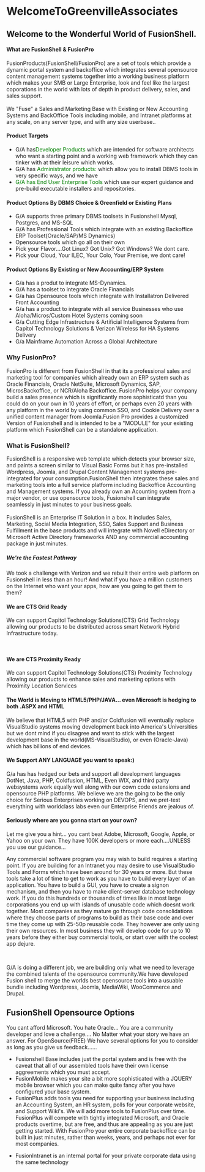 # WelcomeToGreenvilleAssociates
<H2> Welcome to the Wonderful World of FusionShell. </H2>
<H4> What are FusionShell & FusionPro</H4>
<p> FusionProducts(FusionShell/FusionPro) are a set of tools which provide a dynamic portal system and backoffice which integrates several opensource content management systems together into a working business platform which makes your SMB or Large Enterprise, look and feel like the largest coporations in the world with lots of depth in product delivery, sales, and sales support. <BR><BR>We "Fuse" a Sales and Marketing Base with Existing or New Accounting Systems and BackOffice Tools including mobile, and Intranet platforms at any scale, on any server type, and with any size userbase..<BR> </p>
 <H4>Product Targets</H4>
<UL><LI>G/A has<font color="green">Developer Products</font> which are intended for software architects who want a starting point and a working web framework which they can tinker with at their leisure which works.</LI><LI>G/A has<font color="green"> Administrator products:</font> which allow you to install DBMS tools in very specific ways, and we have <font color="green"><LI>G/A has End User Enterprise Tools</font> which use our expert guidance and pre-build executable installers and repositories.</p></LI>
 </UL>
<H4>Product Options By DBMS Choice & Greenfield or Existing Plans</H4>
<UL><LI>G/A supports three primary DBMS toolsets in Fusionshell Mysql, Postgres, and MS-SQL</LI><LI>G/A has Professional Tools which integrate with an existing Backoffice ERP Toolset(Oracle/SAP/MS Dynamics)</LI><LI> Opensource tools which go all on their own</LI>
 <LI>Pick your Flavor....Got Linux? Got Unix? Got Windows? We dont care.</LI><LI> Pick your Cloud, Your ILEC, Your Colo, Your Premise, we dont care!</LI>
 </UL>
 <H4>Product Options By Existing or New Accounting/ERP System</H4>
<UL><LI>G/a has a produt to integrate MS-Dynamics.</LI><LI>G/A has a toolset to integrate Oracle Financials</LI><LI> G/a has Opensource tools which integrate with Installatron Delivered Front Accounting</LI>
 <LI>G/a has a product to integrate with all service Businesses who use Aloha/Micros/Custom Hotel Systems coming soon</LI>
 <LI>G/a Cutting Edge Infrastructure & Artificial Intelligence Systems from Capitol Technology Solutions & Verizon Wireless for HA Systems Delivery</LI>
 <LI>G/a Mainframe Automation Across a Global Architecture</LI>
 </UL>
<H3> Why FusionPro?</H3>
<p>FusionPro is different from FusionShell in that its a professional sales and marketing tool for companies which already own an ERP system such as Oracle Financials, Oracle NetSuite, Microsoft Dynamics, SAP, MicrosBackoffice, or NCR/Aloha Backoffice. FusionPro helps your company build a sales presence which is significantly more sophisticatd than you could do on your own in 10 years of effort, or perhaps even 20 years with any platform in the world by using common SSO, and Cookie Delivery over a unified content manager from Joomla.Fusion Pro provides a customized Version of Fusionshell and is intended to be a "MODULE" for your existing platform which FusionShell can be a standalone application.</p> 
 <H3>What is FusionShell?</H3>
<p>FusionShell is a responsive web template which detects your browser size, and paints a screen similar to Visual Basic Forms but it has pre-installed Wordpress, Joomla, and Drupal Content Management systems pre-integrated for your consumption.FusionShell then integrates these sales and marketing tools into a full service platform including Backoffice Accounting and Management systems. If you already own an Acounting system from a major vendor, or use opensource tools, Fusionshell can integrate seamlessly in just minutes to your business goals. <BR><BR>FusionShell is an Enterprise IT Solution in a box. It includes Sales, Marketing, Social Media Integration, SSO, Sales Support and Business Fulfillment in the base products and will integrate with Novell eDirectory or Microsoft Active Directory frameworks AND any commercial accounting package in just minutes.</p>

 <H5> We're the Fastest Pathway</H4>
 <p> We took a challenge with Verizon and we rebuilt their entire web platform on Fusionshell in less than an hour! And what if you have a million customers on the Internet
  who want your apps, how are you going to get them to them?</p>
 <h4> We are CTS Grid Ready</h4>
 <p>We can support Capitol Technology Solutions(CTS) Grid Technology allowing our products to be distributed across smart Network Hybrid Infrastructure today.</p><BR>
 <h4> We are CTS Proximity Ready</h4>
 <p>We can support Capitol Technology Solutions(CTS) Proximity Technology allowing our products to enhance sales and marketing options with Proximity Location Services</H4>
 <h4>The World is Moving to HTML5/PHP/JAVA... even Microsoft is hedging to both .ASPX and HTML</H4>
 <p> We believe that HTML5 with PHP and/or Coldfusion will eventually replace VisualStudio systems moving development back into America's Universities but we dont mind if you disagree and want to stick with the largest development base in the world(MS-VisualStudio), or even (Oracle-Java) which has billions of end devices.<BR>
  <h4> We Support ANY LANGUAGE you want to speak:)</h4>
G/a has has hedged our bets and support all development languages DotNet, Java, PHP, Coldfusion, HTML, Even WIX, and third party websystems work equally well along with our cown code extensions and opensource PHP platforms. We believe we are the going to be the only choice for Serious Enterprises working on DEVOPS, and we pret-test everything with worldclass labs even our Enterprise Friends are jealous of.<BR> 
<h4>Seriously where are you gonna start on your own?</h4>
<p> Let me give you a hint... you cant beat Adobe, Microsoft, Google, Apple, or Yahoo on your own. They have 100K developers or more each....UNLESS you use our guidance...</p>
<p> Any commercial software program you may wish to build requires a starting point. If you are building for an Intranet you may desire to use VisualStudio Tools and Forms which have been around for 30 years or more. But these tools take a lot of time to get to work as you have to build every layer of an application. You have to build a GUI, you have to create a signon mechanism, and then you have to make client-server database technology work. If you do this hundreds or thousands of times like in most large corporations you end up with islands of unusable code which doesnt work together. Most companies as they mature go through code consolidations where they choose parts of programs to build as their base code and over time they come up with 25-50p reusable code. They however are only using their own resources. In most business they will develop code for up to 10 years before they either buy commercial tools, or start over with the coolest app dejure.</p><BR><p>G/A is doing a different job, we are building only what we need to leverage the combined talents of the opensource community.We have developed Fusion shell to merge the worlds best opensource tools into a usuable bundle including Wordpress, Joomla, MediaWiki, WooCommerce and Drupal. </p>
<H2> FusionShell Opensource Options</H2>  
<p> You cant afford Microsoft. You hate Oracle... You are a community developer and love a challenge.... No Matter what your story we have an answer. For OpenSource(FREE) We have several options for you to consider as long as you give us feedback...... </p>
<UL>
 <LI> Fusionshell Base includes just the portal system and is free with the caveat that all of our assembled tools have their own license aggreements which you must accept.</LI>  <LI>FusionMobile makes your site a bit more sophisticated with a JQUERY mobile browser which you can make quite fancy after you have configured your base system.</LI> 
 <LI> FusionPlus adds tools you need for supporting your business including an Accounting System, an HR system, polls for your corporate website, and Support Wiki's. We will add more tools to FusionPlus over time. 
   FusionPlus will compete with tightly integrated Microsoft, and Oracle products overtime, but are free, and thus are appealing as you are just getting started. With FusionPro your entire corporate backoffice can be built in just minutes, rather than weeks, years, and perhaps not ever for most companies. </p>
 <LI> FusionIntranet is an internal portal for your private corporate data using the same technology</LI>
   </UL>
